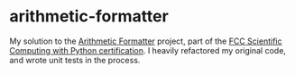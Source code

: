 # arithmetic-formatter
My solution to the [Arithmetic Formatter](https://www.freecodecamp.org/learn/scientific-computing-with-python/scientific-computing-with-python-projects/arithmetic-formatter) project, part of the [FCC Scientific Computing with Python certification](https://www.freecodecamp.org/certification/fcc64668135-c8c4-4de7-aaff-86e0e19461ac/scientific-computing-with-python-v7). I heavily refactored my original code, and wrote unit tests in the process. 
